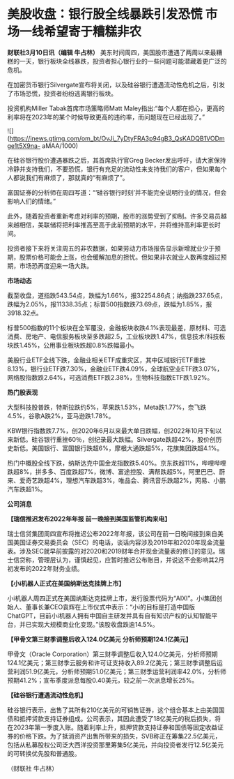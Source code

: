 # 美股收盘：银行股全线暴跌引发恐慌 市场一线希望寄于糟糕非农

**财联社3月10日讯（编辑 牛占林）**
美东时间周四，美国股市遭遇了两周以来最糟糕的一天，银行板块全线暴跌，投资者担心银行业的一些问题可能潜藏着更广泛的危机。

在加密货币银行Silvergate宣布将关闭，以及硅谷银行遭遇流动性危机之后，引发了市场恐慌，投资者纷纷逃离银行板块。

投资机构Miller Tabak首席市场策略师Matt
Maley指出:“每个人都在担心，更高的利率将在2023年的某个时候导致更高的违约率，而问题现在已经出现了。”

![](https://inews.gtimg.com/om_bt/OvJi_7yDtyFRA3p94gB3_QsKADQB1VODmge1t5X9na-
aMAA/1000)

在硅谷银行股价遭遇暴跌之后，其首席执行官Greg
Becker发出呼吁，请大家保持冷静并支持我们，不要恐慌，银行有充足的流动性来支持我们的客户，但如果每个人都说我们有麻烦了，那就真的“有麻烦了”。

富国证券的分析师在周四写道：“‘硅谷银行时刻’并不能完全说明行业的情况，但会影响人们的情绪。”

此外，随着投资者重新考虑对利率的预期，股市的涨势受到了抑制。许多交易员越来越相信，美联储将把利率推高至高于此前预期的水平，并将维持高利率更长时间。

投资者接下来将关注周五的非农数据，如果劳动力市场报告显示新增就业少于预期，股票价格可能会上涨，也会缓解加息的担忧。但如果非农就业人数再度超过预期，市场恐再度迎来一场大跌。

**市场动态**

截至收盘，道指跌543.54点，跌幅为1.66%，报32254.86点；纳指跌237.65点，跌幅为2.05%，报11338.35点；标普500指数跌73.69点，跌幅为1.85%，报3918.32点。

标普500指数的11个板块在全军覆没，金融板块收跌4.1%表现最差，原材料、可选消费、房地产、电信服务板块至多跌超2.5，工业板块跌1.47%，信息技术/科技板块跌1.45%，公用事业板块跌超0.8%跌幅最小。

美股行业ETF全线下跌，金融业相关ETF成重灾区，其中区域银行ETF重挫8.13%，银行业ETF跌7.30%，金融业ETF跌4.09%，全球航空业ETF跌3.07%，网络股指数跌2.64%，可选消费ETF跌2.38%，生物科技指数ETF跌1.92%。

**热门股表现**

大型科技股普跌，特斯拉跌约5%，苹果跌1.53%，Meta跌1.77%，奈飞跌4.5%，谷歌A跌2%，亚马逊跌1.78%。

KBW银行指数跌7.7%，创2020年6月以来最大单日跌幅，创2022年10月下旬以来新低。硅谷银行重挫60％，创纪录最大跌幅。Silvergate跌超42%，股价创历史新低。美国银行、富国银行跌超6%，摩根大通跌超5%，花旗集团跌超4.1%。

热门中概股全线下跌，纳斯达克中国金龙指数跌5.40%。京东跌超11%，哔哩哔哩跌超8%，拼多多、百度跌超7%，微博、富途控股、满帮跌超5%，阿里巴巴、蔚来、爱奇艺跌超4%，理想汽车跌超3%，唯品会、腾讯音乐跌超2%，网易、小鹏汽车跌超1%。

**公司消息**

**【瑞信推迟发布2022年年报 前一晚接到美国监管机构来电】**

瑞士信贷集团周四宣布将推迟公布2022年年报，该公司在前一日晚间接到来自美国美国证券交易委员会（SEC）的电话，谈话内容涉及2019年和2020年现金流量表。涉及SEC就早前披露的对2020和2019财年合并现金流量表的修订的意见。瑞士信贷称，管理层认为，谨慎起见，应暂时推迟公布账目，并说这不会影响其2月初发布的2022年财务业绩。

**【小i机器人正式在美国纳斯达克挂牌上市】**

小i机器人周四正式在美国纳斯达克挂牌上市，发行股票代码为“AIXI”。小i集团创始人、董事长兼CEO袁辉在上市仪式中表示：“小i的目标是打造中国版ChatGPT，目前小i机器人拥有中国自主研发并具有自有知识产权的认知智能平台，并已实现大规模商业化变现。”该股收盘跌逾14.5%。

**【甲骨文第三财季调整后收入124.0亿美元 分析师预期124.1亿美元】**

甲骨文（Oracle
Corporation）第三财季调整后收入124.0亿美元，分析师预期124.1亿美元；第三财季云服务和许可证支持收入89.2亿美元；第三财季调整后运营利润51.9亿美元，分析师预期51.0亿美元；第三财季运营利润率42.0%，分析师预期41.2%；宣布季度派息每股0.40美元，较之前一次派息增长25%。

**【硅谷银行遭遇流动性危机】**

硅谷银行表示，出售了其所有210亿美元的可销售证券，这个组合基本上由美国国债和抵押贷款支持证券组成。公司表示，其因此遭受了18亿美元的税后损失，将在2023年第一季度入账。随着利率上升，抵押贷款支持证券和国债等固定收益证券的价格下跌。为了抵消资产出售所带来的损失，SVB称正在筹集22.5亿美元，包括从私募股权公司泛大西洋投资那里筹集5亿美元，并向投资者发行12.5亿美元的可转换优先股和普通股。

（财联社 牛占林）

